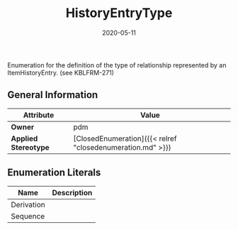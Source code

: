 ﻿---
title: HistoryEntryType
toc: false
type: specs
date: "2020-05-11"
draft: false
specification: VEC
version: 1.2.0
documentType: "Recommendation"
elementType: Class
classes:
  - HistoryEntryType
menu_name: vec-1.2.0
---
<p> Enumeration for the definition of the type of relationship represented by an ItemHistoryEntry. (see KBLFRM-271)      </p>

## General Information

| Attribute               | Value |
|-------------------------|-------|
| **Owner**               | pdm |
| **Applied Stereotype**  | [ClosedEnumeration]({{< relref "closedenumeration.md" >}})<br/>  |

## Enumeration Literals
| Name          | **Description** |
|---------------|-----------------|
| Derivation |  |
| Sequence |  |
